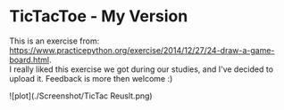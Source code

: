 # TicTacToe - My Version
This is an exercise from: https://www.practicepython.org/exercise/2014/12/27/24-draw-a-game-board.html. <br>
I really liked this exercise we got during our studies, and I've decided to upload it.
Feedback is more then welcome :)

![plot](./Screenshot/TicTac Reuslt.png)

